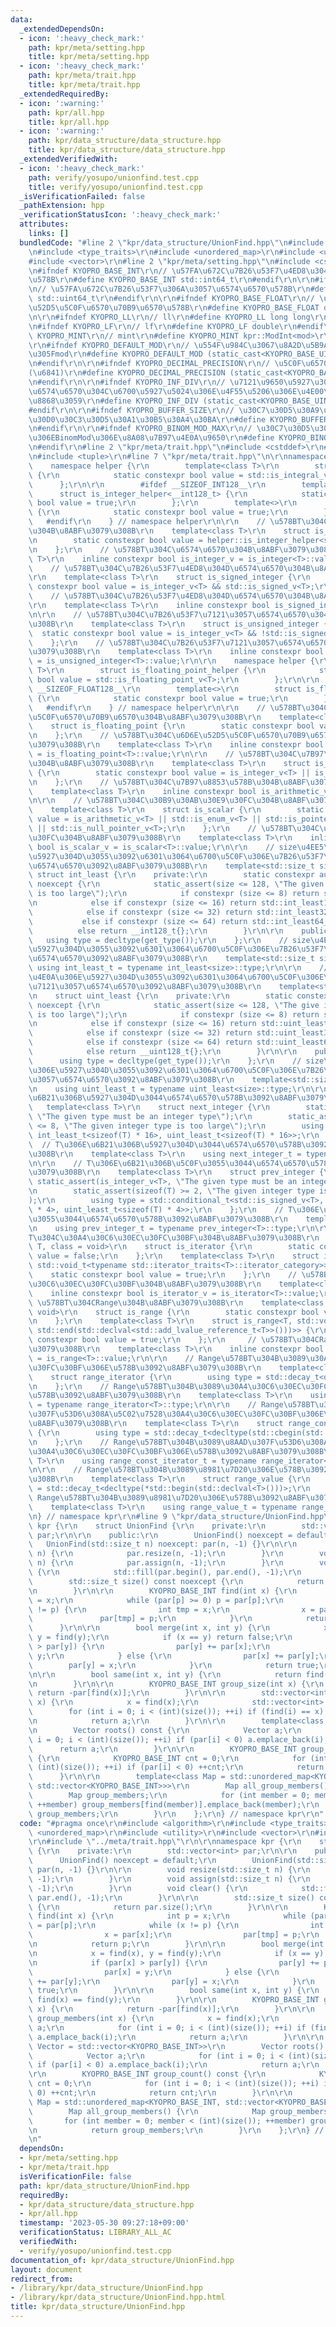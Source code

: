 ```yaml
---
data:
  _extendedDependsOn:
  - icon: ':heavy_check_mark:'
    path: kpr/meta/setting.hpp
    title: kpr/meta/setting.hpp
  - icon: ':heavy_check_mark:'
    path: kpr/meta/trait.hpp
    title: kpr/meta/trait.hpp
  _extendedRequiredBy:
  - icon: ':warning:'
    path: kpr/all.hpp
    title: kpr/all.hpp
  - icon: ':warning:'
    path: kpr/data_structure/data_structure.hpp
    title: kpr/data_structure/data_structure.hpp
  _extendedVerifiedWith:
  - icon: ':heavy_check_mark:'
    path: verify/yosupo/unionfind.test.cpp
    title: verify/yosupo/unionfind.test.cpp
  _isVerificationFailed: false
  _pathExtension: hpp
  _verificationStatusIcon: ':heavy_check_mark:'
  attributes:
    links: []
  bundledCode: "#line 2 \"kpr/data_structure/UnionFind.hpp\"\n#include <algorithm>\r\
    \n#include <type_traits>\r\n#include <unordered_map>\r\n#include <utility>\r\n\
    #include <vector>\r\n#line 2 \"kpr/meta/setting.hpp\"\n#include <cstdint>\r\n\r\
    \n#ifndef KYOPRO_BASE_INT\r\n// \u57FA\u672C\u7B26\u53F7\u4ED8\u304D\u6574\u6570\
    \u578B\r\n#define KYOPRO_BASE_INT std::int64_t\r\n#endif\r\n\r\n#ifndef KYOPRO_BASE_UINT\r\
    \n// \u57FA\u672C\u7B26\u53F7\u306A\u3057\u6574\u6570\u578B\r\n#define KYOPRO_BASE_UINT\
    \ std::uint64_t\r\n#endif\r\n\r\n#ifndef KYOPRO_BASE_FLOAT\r\n// \u57FA\u672C\u6D6E\
    \u52D5\u5C0F\u6570\u70B9\u6570\u578B\r\n#define KYOPRO_BASE_FLOAT double\r\n#endif\r\
    \n\r\n#ifndef KYOPRO_LL\r\n// ll\r\n#define KYOPRO_LL long long\r\n#endif\r\n\r\
    \n#ifndef KYOPRO_LF\r\n// lf\r\n#define KYOPRO_LF double\r\n#endif\r\n\r\n#ifndef\
    \ KYOPRO_MINT\r\n// mint\r\n#define KYOPRO_MINT kpr::ModInt<mod>\r\n#endif\r\n\
    \r\n#ifndef KYOPRO_DEFAULT_MOD\r\n// \u554F\u984C\u3067\u8A2D\u5B9A\u3055\u308C\
    \u305Fmod\r\n#define KYOPRO_DEFAULT_MOD (static_cast<KYOPRO_BASE_UINT>(998244353))\r\
    \n#endif\r\n\r\n#ifndef KYOPRO_DECIMAL_PRECISION\r\n// \u5C0F\u6570\u7CBE\u5EA6\
    (\u6841)\r\n#define KYOPRO_DECIMAL_PRECISION (static_cast<KYOPRO_BASE_UINT>(12))\r\
    \n#endif\r\n\r\n#ifndef KYOPRO_INF_DIV\r\n// \u7121\u9650\u5927\u3092\u8868\u3059\
    \u6574\u6570\u304C\u6700\u5927\u5024\u306E\u4F55\u5206\u306E\u4E00\u304B\u3092\
    \u8868\u3059\r\n#define KYOPRO_INF_DIV (static_cast<KYOPRO_BASE_UINT>(3))\r\n\
    #endif\r\n\r\n#ifndef KYOPRO_BUFFER_SIZE\r\n// \u30C7\u30D5\u30A9\u30EB\u30C8\u306E\
    \u30D0\u30C3\u30D5\u30A1\u30B5\u30A4\u30BA\r\n#define KYOPRO_BUFFER_SIZE (static_cast<KYOPRO_BASE_UINT>(2048))\r\
    \n#endif\r\n\r\n#ifndef KYOPRO_BINOM_MOD_MAX\r\n// \u30C7\u30D5\u30A9\u30EB\u30C8\
    \u306EBinomMod\u306E\u8A08\u7B97\u4E0A\u9650\r\n#define KYOPRO_BINOM_MOD_MAX (static_cast<KYOPRO_BASE_UINT>(1000000))\r\
    \n#endif\r\n#line 2 \"kpr/meta/trait.hpp\"\n#include <cstddef>\r\n#include <iterator>\r\
    \n#include <tuple>\r\n#line 7 \"kpr/meta/trait.hpp\"\n\r\nnamespace kpr {\r\n\
    \    namespace helper {\r\n        template<class T>\r\n        struct is_integer_helper\
    \ {\r\n            static constexpr bool value = std::is_integral_v<T>;\r\n  \
    \      };\r\n\r\n        #ifdef __SIZEOF_INT128__\r\n        template<>\r\n  \
    \      struct is_integer_helper<__int128_t> {\r\n            static constexpr\
    \ bool value = true;\r\n        };\r\n        template<>\r\n        struct is_integer_helper<__uint128_t>\
    \ {\r\n            static constexpr bool value = true;\r\n        };\r\n     \
    \   #endif\r\n    } // namespace helper\r\n\r\n    // \u578BT\u304C\u6574\u6570\
    \u304B\u8ABF\u3079\u308B\r\n    template<class T>\r\n    struct is_integer {\r\
    \n        static constexpr bool value = helper::is_integer_helper<std::remove_cv_t<T>>::value;\r\
    \n    };\r\n    // \u578BT\u304C\u6574\u6570\u304B\u8ABF\u3079\u308B\r\n    template<class\
    \ T>\r\n    inline constexpr bool is_integer_v = is_integer<T>::value;\r\n\r\n\
    \    // \u578BT\u304C\u7B26\u53F7\u4ED8\u304D\u6574\u6570\u304B\u8ABF\u3079\u308B\
    \r\n    template<class T>\r\n    struct is_signed_integer {\r\n        static\
    \ constexpr bool value = is_integer_v<T> && std::is_signed_v<T>;\r\n    };\r\n\
    \    // \u578BT\u304C\u7B26\u53F7\u4ED8\u304D\u6574\u6570\u304B\u8ABF\u3079\u308B\
    \r\n    template<class T>\r\n    inline constexpr bool is_signed_integer_v = is_signed_integer<T>::value;\r\
    \n\r\n    // \u578BT\u304C\u7B26\u53F7\u7121\u3057\u6574\u6570\u304B\u8ABF\u3079\
    \u308B\r\n    template<class T>\r\n    struct is_unsigned_integer {\r\n      \
    \  static constexpr bool value = is_integer_v<T> && !std::is_signed_v<T>;\r\n\
    \    };\r\n    // \u578BT\u304C\u7B26\u53F7\u7121\u3057\u6574\u6570\u304B\u8ABF\
    \u3079\u308B\r\n    template<class T>\r\n    inline constexpr bool is_unsigned_integer_v\
    \ = is_unsigned_integer<T>::value;\r\n\r\n    namespace helper {\r\n        template<class\
    \ T>\r\n        struct is_floating_point_helper {\r\n            static constexpr\
    \ bool value = std::is_floating_point_v<T>;\r\n        };\r\n\r\n        #ifdef\
    \ __SIZEOF_FLOAT128__\r\n        template<>\r\n        struct is_floating_point_helper<__float128>\
    \ {\r\n            static constexpr bool value = true;\r\n        };\r\n     \
    \   #endif\r\n    } // namespace helper\r\n\r\n    // \u578BT\u304C\u6D6E\u52D5\
    \u5C0F\u6570\u70B9\u6570\u304B\u8ABF\u3079\u308B\r\n    template<class T>\r\n\
    \    struct is_floating_point {\r\n        static constexpr bool value = helper::is_floating_point_helper<std::remove_cv_t<T>>::value;\r\
    \n    };\r\n    // \u578BT\u304C\u6D6E\u52D5\u5C0F\u6570\u70B9\u6570\u304B\u8ABF\
    \u3079\u308B\r\n    template<class T>\r\n    inline constexpr bool is_floating_point_v\
    \ = is_floating_point<T>::value;\r\n\r\n    // \u578BT\u304C\u7B97\u8853\u578B\
    \u304B\u8ABF\u3079\u308B\r\n    template<class T>\r\n    struct is_arithmetic\
    \ {\r\n        static constexpr bool value = is_integer_v<T> || is_floating_point_v<T>;\r\
    \n    };\r\n    // \u578BT\u304C\u7B97\u8853\u578B\u304B\u8ABF\u3079\u308B\r\n\
    \    template<class T>\r\n    inline constexpr bool is_arithmetic_v = is_arithmetic<T>::value;\r\
    \n\r\n    // \u578BT\u304C\u30B9\u30AB\u30E9\u30FC\u304B\u8ABF\u3079\u308B\r\n\
    \    template<class T>\r\n    struct is_scalar {\r\n        static constexpr bool\
    \ value = is_arithmetic_v<T> || std::is_enum_v<T> || std::is_pointer_v<T> || std::is_member_pointer_v<T>\
    \ || std::is_null_pointer_v<T>;\r\n    };\r\n    // \u578BT\u304C\u30B9\u30AB\u30E9\
    \u30FC\u304B\u8ABF\u3079\u308B\r\n    template<class T>\r\n    inline constexpr\
    \ bool is_scalar_v = is_scalar<T>::value;\r\n\r\n    // size\u4EE5\u4E0A\u306E\
    \u5927\u304D\u3055\u3092\u6301\u3064\u6700\u5C0F\u306E\u7B26\u53F7\u4ED8\u304D\
    \u6574\u6570\u3092\u8ABF\u3079\u308B\r\n    template<std::size_t size>\r\n   \
    \ struct int_least {\r\n    private:\r\n        static constexpr auto get_type()\
    \ noexcept {\r\n            static_assert(size <= 128, \"The given integer type\
    \ is too large\");\r\n            if constexpr (size <= 8) return std::int_least8_t{};\r\
    \n            else if constexpr (size <= 16) return std::int_least16_t{};\r\n\
    \            else if constexpr (size <= 32) return std::int_least32_t{};\r\n \
    \           else if constexpr (size <= 64) return std::int_least64_t{};\r\n  \
    \          else return __int128_t{};\r\n        }\r\n\r\n    public:\r\n     \
    \   using type = decltype(get_type());\r\n    };\r\n    // size\u4EE5\u4E0A\u306E\
    \u5927\u304D\u3055\u3092\u6301\u3064\u6700\u5C0F\u306E\u7B26\u53F7\u4ED8\u304D\
    \u6574\u6570\u3092\u8ABF\u3079\u308B\r\n    template<std::size_t size>\r\n   \
    \ using int_least_t = typename int_least<size>::type;\r\n\r\n    // size\u4EE5\
    \u4E0A\u306E\u5927\u304D\u3055\u3092\u6301\u3064\u6700\u5C0F\u306E\u7B26\u53F7\
    \u7121\u3057\u6574\u6570\u3092\u8ABF\u3079\u308B\r\n    template<std::size_t size>\r\
    \n    struct uint_least {\r\n    private:\r\n        static constexpr auto get_type()\
    \ noexcept {\r\n            static_assert(size <= 128, \"The give integer type\
    \ is too large\");\r\n            if constexpr (size <= 8) return std::uint_least8_t{};\r\
    \n            else if constexpr (size <= 16) return std::uint_least16_t{};\r\n\
    \            else if constexpr (size <= 32) return std::uint_least32_t{};\r\n\
    \            else if constexpr (size <= 64) return std::uint_least64_t{};\r\n\
    \            else return __uint128_t{};\r\n        }\r\n\r\n    public:\r\n  \
    \      using type = decltype(get_type());\r\n    };\r\n    // size\u4EE5\u4E0A\
    \u306E\u5927\u304D\u3055\u3092\u6301\u3064\u6700\u5C0F\u306E\u7B26\u53F7\u7121\
    \u3057\u6574\u6570\u3092\u8ABF\u3079\u308B\r\n    template<std::size_t size>\r\
    \n    using uint_least_t = typename uint_least<size>::type;\r\n\r\n    // T\u306E\
    \u6B21\u306B\u5927\u304D\u3044\u6574\u6570\u578B\u3092\u8ABF\u3079\u308B\r\n \
    \   template<class T>\r\n    struct next_integer {\r\n        static_assert(is_integer_v<T>,\
    \ \"The given type must be an integer type\");\r\n        static_assert(sizeof(T)\
    \ <= 8, \"The given integer type is too large\");\r\n        using type = std::conditional_t<std::is_signed_v<T>,\
    \ int_least_t<sizeof(T) * 16>, uint_least_t<sizeof(T) * 16>>;\r\n    };\r\n  \
    \  // T\u306E\u6B21\u306B\u5927\u304D\u3044\u6574\u6570\u578B\u3092\u8ABF\u3079\
    \u308B\r\n    template<class T>\r\n    using next_integer_t = typename next_integer<T>::type;\r\
    \n\r\n    // T\u306E\u6B21\u306B\u5C0F\u3055\u3044\u6574\u6570\u578B\u3092\u8ABF\
    \u3079\u308B\r\n    template<class T>\r\n    struct prev_integer {\r\n       \
    \ static_assert(is_integer_v<T>, \"The given type must be an integer type\");\r\
    \n        static_assert(sizeof(T) >= 2, \"The given integer type is too large\"\
    );\r\n        using type = std::conditional_t<std::is_signed_v<T>, int_least_t<sizeof(T)\
    \ * 4>, uint_least_t<sizeof(T) * 4>>;\r\n    };\r\n    // T\u306E\u6B21\u306B\u5C0F\
    \u3055\u3044\u6574\u6570\u578B\u3092\u8ABF\u3079\u308B\r\n    template<class T>\r\
    \n    using prev_integer_t = typename prev_integer<T>::type;\r\n\r\n    // \u578B\
    T\u304C\u30A4\u30C6\u30EC\u30FC\u30BF\u304B\u8ABF\u3079\u308B\r\n    template<class\
    \ T, class = void>\r\n    struct is_iterator {\r\n        static constexpr bool\
    \ value = false;\r\n    };\r\n    template<class T>\r\n    struct is_iterator<T,\
    \ std::void_t<typename std::iterator_traits<T>::iterator_category>> {\r\n    \
    \    static constexpr bool value = true;\r\n    };\r\n    // \u578BT\u304C\u30A4\
    \u30C6\u30EC\u30FC\u30BF\u304B\u8ABF\u3079\u308B\r\n    template<class T>\r\n\
    \    inline constexpr bool is_iterator_v = is_iterator<T>::value;\r\n\r\n    //\
    \ \u578BT\u304CRange\u304B\u8ABF\u3079\u308B\r\n    template<class T, class =\
    \ void>\r\n    struct is_range {\r\n        static constexpr bool value = false;\r\
    \n    };\r\n    template<class T>\r\n    struct is_range<T, std::void_t<decltype(std::begin(std::declval<std::add_lvalue_reference_t<T>>()),\
    \ std::end(std::declval<std::add_lvalue_reference_t<T>>()))>> {\r\n        static\
    \ constexpr bool value = true;\r\n    };\r\n     // \u578BT\u304CRange\u304B\u8ABF\
    \u3079\u308B\r\n    template<class T>\r\n    inline constexpr bool is_range_v\
    \ = is_range<T>::value;\r\n\r\n    // Range\u578BT\u304B\u3089\u30A4\u30C6\u30EC\
    \u30FC\u30BF\u306E\u578B\u3092\u8ABF\u3079\u308B\r\n    template<class T>\r\n\
    \    struct range_iterator {\r\n        using type = std::decay_t<decltype(std::begin(std::declval<T>()))>;\r\
    \n    };\r\n    // Range\u578BT\u304B\u3089\u30A4\u30C6\u30EC\u30FC\u30BF\u306E\
    \u578B\u3092\u8ABF\u3079\u308B\r\n    template<class T>\r\n    using range_iterator_t\
    \ = typename range_iterator<T>::type;\r\n\r\n    // Range\u578BT\u304B\u3089\u8AAD\
    \u307F\u53D6\u308A\u5C02\u7528\u30A4\u30C6\u30EC\u30FC\u30BF\u306E\u578B\u3092\
    \u8ABF\u3079\u308B\r\n    template<class T>\r\n    struct range_const_iterator\
    \ {\r\n        using type = std::decay_t<decltype(std::cbegin(std::declval<T>()))>;\r\
    \n    };\r\n    // Range\u578BT\u304B\u3089\u8AAD\u307F\u53D6\u308A\u5C02\u7528\
    \u30A4\u30C6\u30EC\u30FC\u30BF\u306E\u578B\u3092\u8ABF\u3079\u308B\r\n    template<class\
    \ T>\r\n    using range_const_iterator_t = typename range_iterator<T>::type;\r\
    \n\r\n    // Range\u578BT\u304B\u3089\u8981\u7D20\u306E\u578B\u3092\u8ABF\u3079\
    \u308B\r\n    template<class T>\r\n    struct range_value {\r\n        using type\
    \ = std::decay_t<decltype(*std::begin(std::declval<T>()))>;\r\n    };\r\n    //\
    \ Range\u578BT\u304B\u3089\u8981\u7D20\u306E\u578B\u3092\u8ABF\u3079\u308B\r\n\
    \    template<class T>\r\n    using range_value_t = typename range_value<T>::type;\r\
    \n} // namespace kpr\r\n#line 9 \"kpr/data_structure/UnionFind.hpp\"\n\r\nnamespace\
    \ kpr {\r\n    struct UnionFind {\r\n    private:\r\n        std::vector<int>\
    \ par;\r\n\r\n    public:\r\n        UnionFind() noexcept = default;\r\n     \
    \   UnionFind(std::size_t n) noexcept: par(n, -1) {}\r\n\r\n        void resize(std::size_t\
    \ n) {\r\n            par.resize(n, -1);\r\n        }\r\n        void assign(std::size_t\
    \ n) {\r\n            par.assign(n, -1);\r\n        }\r\n        void clear()\
    \ {\r\n            std::fill(par.begin(), par.end(), -1);\r\n        }\r\n\r\n\
    \        std::size_t size() const noexcept {\r\n            return par.size();\r\
    \n        }\r\n\r\n        KYOPRO_BASE_INT find(int x) {\r\n            int p\
    \ = x;\r\n            while (par[p] >= 0) p = par[p];\r\n            while (x\
    \ != p) {\r\n                int tmp = x;\r\n                x = par[x];\r\n \
    \               par[tmp] = p;\r\n            }\r\n            return p;\r\n  \
    \      }\r\n\r\n        bool merge(int x, int y) {\r\n            x = find(x),\
    \ y = find(y);\r\n            if (x == y) return false;\r\n            if (par[x]\
    \ > par[y]) {\r\n                par[y] += par[x];\r\n                par[x] =\
    \ y;\r\n            } else {\r\n                par[x] += par[y];\r\n        \
    \        par[y] = x;\r\n            }\r\n            return true;\r\n        }\r\
    \n\r\n        bool same(int x, int y) {\r\n            return find(x) == find(y);\r\
    \n        }\r\n\r\n        KYOPRO_BASE_INT group_size(int x) {\r\n           \
    \ return -par[find(x)];\r\n        }\r\n\r\n        std::vector<int> group_members(int\
    \ x) {\r\n            x = find(x);\r\n            std::vector<int> a;\r\n    \
    \        for (int i = 0; i < (int)(size()); ++i) if (find(i) == x) a.emplace_back(i);\r\
    \n            return a;\r\n        }\r\n\r\n        template<class Vector = std::vector<KYOPRO_BASE_INT>>\r\
    \n        Vector roots() const {\r\n            Vector a;\r\n            for (int\
    \ i = 0; i < (int)(size()); ++i) if (par[i] < 0) a.emplace_back(i);\r\n      \
    \      return a;\r\n        }\r\n\r\n        KYOPRO_BASE_INT group_count() const\
    \ {\r\n            KYOPRO_BASE_INT cnt = 0;\r\n            for (int i = 0; i <\
    \ (int)(size()); ++i) if (par[i] < 0) ++cnt;\r\n            return cnt;\r\n  \
    \      }\r\n\r\n        template<class Map = std::unordered_map<KYOPRO_BASE_INT,\
    \ std::vector<KYOPRO_BASE_INT>>>\r\n        Map all_group_members() {\r\n    \
    \        Map group_members;\r\n            for (int member = 0; member < (int)(size());\
    \ ++member) group_members[find(member)].emplace_back(member);\r\n            return\
    \ group_members;\r\n        }\r\n    };\r\n} // namespace kpr\r\n"
  code: "#pragma once\r\n#include <algorithm>\r\n#include <type_traits>\r\n#include\
    \ <unordered_map>\r\n#include <utility>\r\n#include <vector>\r\n#include \"../meta/setting.hpp\"\
    \r\n#include \"../meta/trait.hpp\"\r\n\r\nnamespace kpr {\r\n    struct UnionFind\
    \ {\r\n    private:\r\n        std::vector<int> par;\r\n\r\n    public:\r\n  \
    \      UnionFind() noexcept = default;\r\n        UnionFind(std::size_t n) noexcept:\
    \ par(n, -1) {}\r\n\r\n        void resize(std::size_t n) {\r\n            par.resize(n,\
    \ -1);\r\n        }\r\n        void assign(std::size_t n) {\r\n            par.assign(n,\
    \ -1);\r\n        }\r\n        void clear() {\r\n            std::fill(par.begin(),\
    \ par.end(), -1);\r\n        }\r\n\r\n        std::size_t size() const noexcept\
    \ {\r\n            return par.size();\r\n        }\r\n\r\n        KYOPRO_BASE_INT\
    \ find(int x) {\r\n            int p = x;\r\n            while (par[p] >= 0) p\
    \ = par[p];\r\n            while (x != p) {\r\n                int tmp = x;\r\n\
    \                x = par[x];\r\n                par[tmp] = p;\r\n            }\r\
    \n            return p;\r\n        }\r\n\r\n        bool merge(int x, int y) {\r\
    \n            x = find(x), y = find(y);\r\n            if (x == y) return false;\r\
    \n            if (par[x] > par[y]) {\r\n                par[y] += par[x];\r\n\
    \                par[x] = y;\r\n            } else {\r\n                par[x]\
    \ += par[y];\r\n                par[y] = x;\r\n            }\r\n            return\
    \ true;\r\n        }\r\n\r\n        bool same(int x, int y) {\r\n            return\
    \ find(x) == find(y);\r\n        }\r\n\r\n        KYOPRO_BASE_INT group_size(int\
    \ x) {\r\n            return -par[find(x)];\r\n        }\r\n\r\n        std::vector<int>\
    \ group_members(int x) {\r\n            x = find(x);\r\n            std::vector<int>\
    \ a;\r\n            for (int i = 0; i < (int)(size()); ++i) if (find(i) == x)\
    \ a.emplace_back(i);\r\n            return a;\r\n        }\r\n\r\n        template<class\
    \ Vector = std::vector<KYOPRO_BASE_INT>>\r\n        Vector roots() const {\r\n\
    \            Vector a;\r\n            for (int i = 0; i < (int)(size()); ++i)\
    \ if (par[i] < 0) a.emplace_back(i);\r\n            return a;\r\n        }\r\n\
    \r\n        KYOPRO_BASE_INT group_count() const {\r\n            KYOPRO_BASE_INT\
    \ cnt = 0;\r\n            for (int i = 0; i < (int)(size()); ++i) if (par[i] <\
    \ 0) ++cnt;\r\n            return cnt;\r\n        }\r\n\r\n        template<class\
    \ Map = std::unordered_map<KYOPRO_BASE_INT, std::vector<KYOPRO_BASE_INT>>>\r\n\
    \        Map all_group_members() {\r\n            Map group_members;\r\n     \
    \       for (int member = 0; member < (int)(size()); ++member) group_members[find(member)].emplace_back(member);\r\
    \n            return group_members;\r\n        }\r\n    };\r\n} // namespace kpr\r\
    \n"
  dependsOn:
  - kpr/meta/setting.hpp
  - kpr/meta/trait.hpp
  isVerificationFile: false
  path: kpr/data_structure/UnionFind.hpp
  requiredBy:
  - kpr/data_structure/data_structure.hpp
  - kpr/all.hpp
  timestamp: '2023-05-30 09:27:18+09:00'
  verificationStatus: LIBRARY_ALL_AC
  verifiedWith:
  - verify/yosupo/unionfind.test.cpp
documentation_of: kpr/data_structure/UnionFind.hpp
layout: document
redirect_from:
- /library/kpr/data_structure/UnionFind.hpp
- /library/kpr/data_structure/UnionFind.hpp.html
title: kpr/data_structure/UnionFind.hpp
---
```

